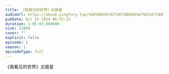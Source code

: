 ```yaml
---
title: 《我看见的世界》北极星
audioUrl: https://abook.pingfury.top/%E6%88%91%E7%9C%8B%E8%A7%81%E7%9A%84%E4%B8%96%E7%95%8C-06-%E5%8C%97%E6%9E%81%E6%98%9F-8yoooe5x.mp3
pubDate: Oct 25 2024 06:55:23
duration: 1:05:03.000000
size: 22869
cover: ""
explicit: false
episode: 1
season: 1
episodeType: full
---
```

《我看见的世界》北极星